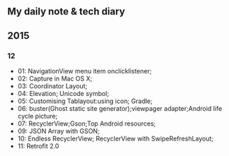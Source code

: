 ## My daily note & tech diary

## 2015
### 12
- 01: NavigationView menu item onclicklistener;
- 02: Capture in Mac OS X;
- 03: Coordinator Layout;
- 04: Elevation; Unicode symbol;
- 05: Customising Tablayout:using icon; Gradle;
- 06: buster(Ghost static site generator);viewpager adapter;Android life cycle picture;
- 07: RecyclerView;Gson;Top Android resources;
- 09: JSON Array with GSON; 
- 10: Endless RecyclerView; RecyclerView with SwipeRefreshLayout;
- 11: Retrofit 2.0
